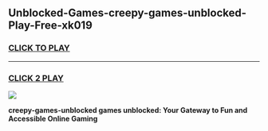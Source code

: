 
## Unblocked-Games-creepy-games-unblocked-Play-Free-xk019
<h3>
<a href="https://premium76.site?title=creepy-games-unblocked&ref=09A">CLICK TO PLAY</a></h3>
<hr>

<h3>
<a href="https://premium76.site?title=creepy-games-unblocked&ref=09A">CLICK 2 PLAY</a>
  
</h3>

<a href="https://premium76.site?title=creepy-games-unblocked&ref=09A"><img src="https://clearcache.store/games.png"></a>


**creepy-games-unblocked games unblocked: Your Gateway to Fun and Accessible Online Gaming**
